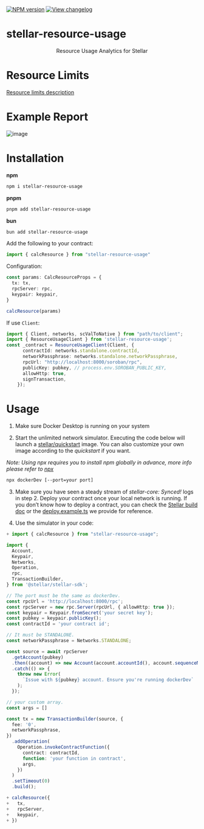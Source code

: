 

[![NPM version](https://img.shields.io/npm/v/stellar-resource-usage)](https://www.npmjs.com/package/stellar-resource-usage) 
[![View changelog](https://img.shields.io/badge/Explore%20Changelog-brightgreen)](https://github.com/57blocks/stellar-resource-usage-report-private/blob/main/CHANGELOG.md)


# stellar-resource-usage

<p align="center">
Resource Usage Analytics for Stellar
</p>

# Resource Limits
[Resource limits description](https://github.com/57blocks/stellar-resource-usage-report-private/blob/main/docs/RESOURCE_LIMITS_DESC.md)

# Example Report
![image](https://github.com/57blocks/stellar-resource-usage-report-private/blob/main/public/report.png)

# Installation

**npm**

```sh
npm i stellar-resource-usage
```

**pnpm**

```sh
pnpm add stellar-resource-usage
```

**bun**

```sh
bun add stellar-resource-usage
```

Add the following to your contract:

```ts
import { calcResource } from "stellar-resource-usage"
```

Configuration:

```ts
const params: CalcResourceProps = {
  tx: tx,
  rpcServer: rpc,
  keypair: keypair,
}

calcResource(params)
```

If use `Client`:

```ts
import { Client, networks, scValToNative } from "path/to/client";
import { ResourceUsageClient } from 'stellar-resource-usage';
const _contract = ResourceUsageClient(Client, {
      contractId: networks.standalone.contractId,
      networkPassphrase: networks.standalone.networkPassphrase,
      rpcUrl: "http://localhost:8000/soroban/rpc",
      publicKey: pubkey, // process.env.SOROBAN_PUBLIC_KEY,
      allowHttp: true,
      signTransaction,
    });
```

# Usage

1. Make sure Docker Desktop is running on your system

2. Start the unlimited network simulator. Executing the code below will launch a [stellar/quickstart](https://github.com/stellar/quickstart) image. You can also customize your own image according to the *quickstart* if you want.

 _Note: Using npx requires you to install npm globally in advance, more info please refer to [npx](https://docs.npmjs.com/cli/v10/commands/npx)_

```sh
npx dockerDev [--port=your port]
```

3. Make sure you have seen a steady stream of *stellar-core: Synced!* logs in step 2. Deploy your contract once your local network is running. If you don’t know how to deploy a contract, you can check the [Stellar build doc](https://developers.stellar.org/docs/build/smart-contracts/getting-started) or the [deploy.example.ts](./deploy.example.ts) we provide for reference.

4. Use the simulator in your code:

```ts
+ import { calcResource } from "stellar-resource-usage";

import {
  Account,
  Keypair,
  Networks,
  Operation,
  rpc,
  TransactionBuilder,
} from '@stellar/stellar-sdk';

// The port must be the same as dockerDev.
const rpcUrl = 'http://localhost:8000/rpc';
const rpcServer = new rpc.Server(rpcUrl, { allowHttp: true });
const keypair = Keypair.fromSecret('your secret key');
const pubkey = keypair.publicKey();
const contractId = 'your contract id';

// It must be STANDALONE.
const networkPassphrase = Networks.STANDALONE; 

const source = await rpcServer
  .getAccount(pubkey)
  .then((account) => new Account(account.accountId(), account.sequenceNumber()))
  .catch(() => {
    throw new Error(
      `Issue with ${pubkey} account. Ensure you're running dockerDev`
    );
  });

// your custom array.
const args = []

const tx = new TransactionBuilder(source, {
  fee: '0',
  networkPassphrase,
})
  .addOperation(
    Operation.invokeContractFunction({
      contract: contractId,
      function: 'your function in contract',
      args,
    })
  )
  .setTimeout(0)
  .build();

+ calcResource({
+   tx,
+   rpcServer,
+   keypair,
+ })
```


